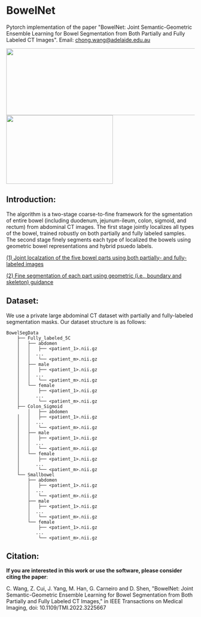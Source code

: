 # BowelNet


Pytorch implementation of the paper "BowelNet: Joint Semantic-Geometric Ensemble Learning for Bowel Segmentation from Both Partially and Fully Labeled CT Images". Email: chong.wang@adelaide.edu.au

<img width="515" height="178" src="https://github.com/runningcw/BowelNet/blob/master/bowel_fineseg/arch/pipeline.png"/></dev>
<img width="285" height="183" src="https://github.com/runningcw/BowelNet/blob/master/bowel_fineseg/arch/segmentors.png"/></dev>


## Introduction:

The algorithm is a two-stage coarse-to-fine framework for the sgmentation of entire bowel (including duodenum, jejunum-ileum, colon, sigmoid, and rectum) from abdominal CT images. The first stage jointly localizes all types of the bowel, trained robustly on both partially and fully labeled samples. The second stage finely segments each type of localized the bowels using geometric bowel representations and hybrid psuedo labels.

[(1) Joint localzation of the five bowel parts using both partially- and fully-labeled images](https://github.com/runningcw/BowelNet/tree/master/bowel_coarseseg)

[(2) Fine segmentation of each part using geometric (i.e., boundary and skeleton) guidance](https://github.com/runningcw/BowelNet/tree/master/bowel_fineseg)


## Dataset:

We use a private large abdominal CT dataset with partially and fully-labeled segmentation masks. Our dataset structure is as follows:

```
BowelSegData
	├── Fully_labeled_5C
	│	├── abdomen
	│	│   ├── <patient_1>.nii.gz
	│	│  ...
	│	│   └── <patient_m>.nii.gz
	│	├── male
	│	│   ├── <patient_1>.nii.gz
	│	│  ...
	│	│   └── <patient_m>.nii.gz
	│	└── female
	│	    ├── <patient_1>.nii.gz
	│	   ...
	│	    └── <patient_m>.nii.gz
	├── Colon_Sigmoid
        │	├── abdomen
	│	│   ├── <patient_1>.nii.gz
	│	│  ...
	│	│   └── <patient_m>.nii.gz
	│	├── male
	│	│   ├── <patient_1>.nii.gz
	│	│  ...
	│	│   └── <patient_m>.nii.gz
	│	└── female
	│	    ├── <patient_1>.nii.gz
	│	   ...
	│	    └── <patient_m>.nii.gz
	└── Smallbowel
	 	├── abdomen
	 	│   ├── <patient_1>.nii.gz
	 	│  ...
	 	│   └── <patient_m>.nii.gz
	 	├── male
	 	│   ├── <patient_1>.nii.gz
	  	│  ...
	 	│   └── <patient_m>.nii.gz
	 	└── female
	 	    ├── <patient_1>.nii.gz
	 	   ...
	 	    └── <patient_m>.nii.gz
```



## Citation:
__If you are interested in this work or use the software, please consider citing the paper__:

C. Wang, Z. Cui, J. Yang, M. Han, G. Carneiro and D. Shen, "BowelNet: Joint Semantic-Geometric Ensemble Learning for Bowel Segmentation from Both Partially and Fully Labeled CT Images," in IEEE Transactions on Medical Imaging, doi: 10.1109/TMI.2022.3225667
